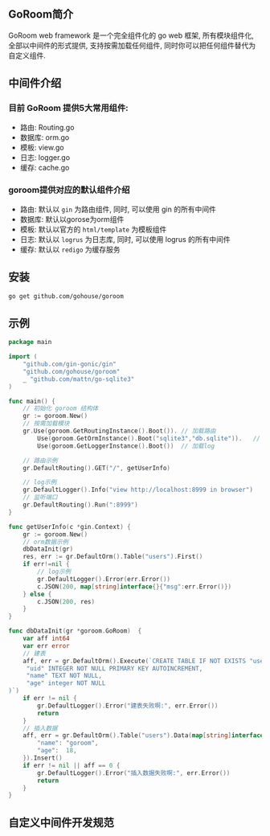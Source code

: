 ## GoRoom简介
GoRoom web framework 是一个完全组件化的 go web 框架,
所有模块组件化, 全部以中间件的形式提供, 支持按需加载任何组件, 
同时你可以把任何组件替代为自定义组件.  

## 中间件介绍  

### 目前 GoRoom 提供5大常用组件:  
- 路由: Routing.go  
- 数据库: orm.go  
- 模板: view.go  
- 日志: logger.go  
- 缓存: cache.go  

### goroom提供对应的默认组件介绍
- 路由: 默认以 `gin` 为路由组件, 同时, 可以使用 gin 的所有中间件  
- 数据库: 默认以gorose为orm组件  
- 模板: 默认以官方的 `html/template` 为模板组件  
- 日志: 默认以 `logrus` 为日志库, 同时, 可以使用 logrus 的所有中间件   
- 缓存: 默认以 `redigo` 为缓存服务  

## 安装
```bash
go get github.com/gohouse/goroom
```

## 示例
```go
package main

import (
	"github.com/gin-gonic/gin"
	"github.com/gohouse/goroom"
	_ "github.com/mattn/go-sqlite3"
)

func main() {
	// 初始化 goroom 结构体
	gr := goroom.New()
	// 按需加载模块
	gr.Use(goroom.GetRoutingInstance().Boot()).	// 加载路由
		Use(goroom.GetOrmInstance().Boot("sqlite3","db.sqlite")).	// 加载数据库
		Use(goroom.GetLoggerInstance().Boot())	// 加载log

	// 路由示例
	gr.DefaultRouting().GET("/", getUserInfo)

	// log示例
	gr.DefaultLogger().Info("view http://localhost:8999 in browser")
	// 监听端口
	gr.DefaultRouting().Run(":8999")
}

func getUserInfo(c *gin.Context) {
	gr := goroom.New()
	// orm数据示例
	dbDataInit(gr)
	res, err := gr.DefaultOrm().Table("users").First()
	if err!=nil {
		// log示例
		gr.DefaultLogger().Error(err.Error())
		c.JSON(200, map[string]interface{}{"msg":err.Error()})
	} else {
		c.JSON(200, res)
	}
}

func dbDataInit(gr *goroom.GoRoom)  {
	var aff int64
	var err error
	// 建表
	aff, err = gr.DefaultOrm().Execute(`CREATE TABLE IF NOT EXISTS "users" (
	 "uid" INTEGER NOT NULL PRIMARY KEY AUTOINCREMENT,
	 "name" TEXT NOT NULL,
	 "age" integer NOT NULL
)`)
	if err != nil {
		gr.DefaultLogger().Error("建表失败啊:", err.Error())
		return
	}
	// 插入数据
	aff, err = gr.DefaultOrm().Table("users").Data(map[string]interface{}{
		"name": "goroom",
		"age":  18,
	}).Insert()
	if err != nil || aff == 0 {
		gr.DefaultLogger().Error("插入数据失败啊:", err.Error())
		return
	}
}

```


## 自定义中间件开发规范

